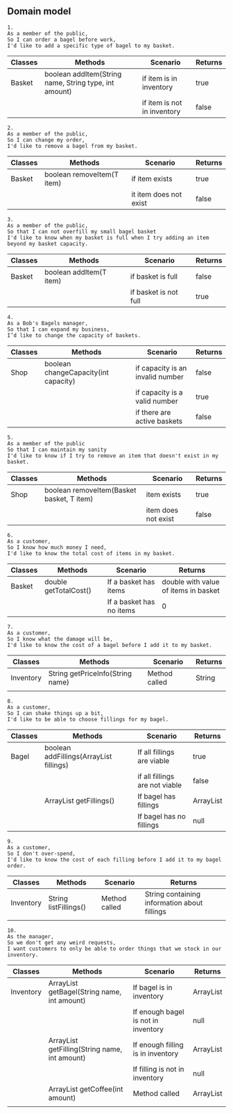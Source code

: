 ## Domain model

```
1.
As a member of the public,
So I can order a bagel before work,
I'd like to add a specific type of bagel to my basket.
```

| Classes | Methods                                               | Scenario                    | Returns |
|---------|-------------------------------------------------------|-----------------------------|---------|
| Basket  | boolean addItem(String name, String type, int amount) | if item is in inventory     | true    |
|         |                                                       | if item is not in inventory | false   |

```
2.
As a member of the public,
So I can change my order,
I'd like to remove a bagel from my basket.
```

| Classes | Methods                    | Scenario               | Returns |
|---------|----------------------------|------------------------|---------|
| Basket  | boolean removeItem(T item) | if item exists         | true    |
|         |                            | it item does not exist | false   |

```
3.
As a member of the public,
So that I can not overfill my small bagel basket
I'd like to know when my basket is full when I try adding an item beyond my basket capacity.
```

| Classes | Methods                 | Scenario              | Returns |
|---------|-------------------------|-----------------------|---------|
| Basket  | boolean addItem(T item) | if basket is full     | false   |
|         |                         | if basket is not full | true    |

```
4.
As a Bob's Bagels manager,
So that I can expand my business,
I’d like to change the capacity of baskets.
```

| Classes | Methods                              | Scenario                         | Returns |
|---------|--------------------------------------|----------------------------------|---------|
| Shop    | boolean changeCapacity(int capacity) | if capacity is an invalid number | false   |
|         |                                      | if capacity is a valid number    | true    |
|         |                                      | if there are active baskets      | false   |

```
5.
As a member of the public
So that I can maintain my sanity
I'd like to know if I try to remove an item that doesn't exist in my basket.
```

| Classes | Methods                                   | Scenario            | Returns |
|---------|-------------------------------------------|---------------------|---------|
| Shop    | boolean removeItem(Basket basket, T item) | item exists         | true    |
|         |                                           | item does not exist | false   |

```
6.
As a customer,
So I know how much money I need,
I'd like to know the total cost of items in my basket.
```

| Classes | Methods               | Scenario                 | Returns                              |
|---------|-----------------------|--------------------------|--------------------------------------|
| Basket  | double getTotalCost() | If a basket has items    | double with value of items in basket |
|         |                       | If a basket has no items | 0                                    |
```
7.
As a customer,
So I know what the damage will be,
I'd like to know the cost of a bagel before I add it to my basket.
```

| Classes   | Methods                          | Scenario      | Returns |
|-----------|----------------------------------|---------------|---------|
| Inventory | String getPriceInfo(String name) | Method called | String  |
|           |                                  |               |         |

```
8.
As a customer,
So I can shake things up a bit,
I'd like to be able to choose fillings for my bagel.
```

| Classes | Methods                                           | Scenario                       | Returns             |
|---------|---------------------------------------------------|--------------------------------|---------------------|
| Bagel   | boolean addFillings(ArrayList<Fillings> fillings) | If all fillings are viable     | true                |
|         |                                                   | if all fillings are not viable | false               |
|         | ArrayList<Fillings> getFillings()                 | If bagel has fillings          | ArrayList<Fillings> |
|         |                                                   | If bagel has no fillings       | null                |
```
9.
As a customer,
So I don't over-spend,
I'd like to know the cost of each filling before I add it to my bagel order.
```

| Classes   | Methods               | Scenario      | Returns                                      |
|-----------|-----------------------|---------------|----------------------------------------------|
| Inventory | String listFillings() | Method called | String containing information about fillings |
|           |                       |               |                                              |

```
10.
As the manager,
So we don't get any weird requests,
I want customers to only be able to order things that we stock in our inventory.
```
| Classes   | Methods                                                | Scenario                            | Returns            |
|-----------|--------------------------------------------------------|-------------------------------------|--------------------|
| Inventory | ArrayList<Bagel> getBagel(String name, int amount)     | If bagel is in inventory            | ArrayList<Bagel>   |
|           |                                                        | If enough bagel is not in inventory | null               |
|           | ArrayList<Filling> getFilling(String name, int amount) | If enough filling is in inventory   | ArrayList<Filling> |
|           |                                                        | If filling is not in inventory      | null               |
|           | ArrayList<Coffee> getCoffee(int amount)                | Method called                       | ArrayList<Coffee>  |
|           |                                                        |                                     |                    |